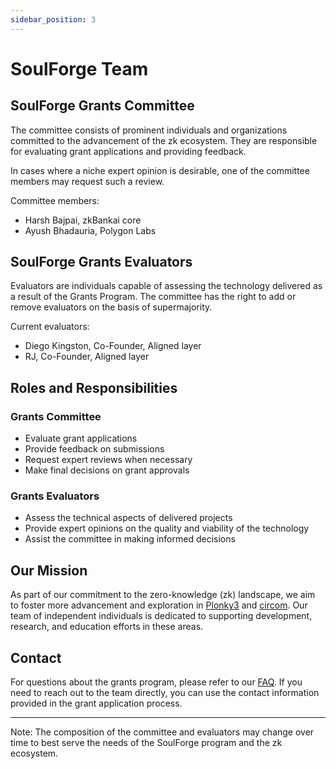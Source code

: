 ```yaml
---
sidebar_position: 3
---
```

# SoulForge Team

## SoulForge Grants Committee

The committee consists of prominent individuals and organizations committed to the advancement of the zk ecosystem. They are responsible for evaluating grant applications and providing feedback.

In cases where a niche expert opinion is desirable, one of the committee members may request such a review.

Committee members:

- Harsh Bajpai, zkBankai core 
- Ayush Bhadauria, Polygon Labs 

## SoulForge Grants Evaluators

Evaluators are individuals capable of assessing the technology delivered as a result of the Grants Program. The committee has the right to add or remove evaluators on the basis of supermajority.

Current evaluators:

- Diego Kingston, Co-Founder, Aligned layer
- RJ, Co-Founder, Aligned layer

## Roles and Responsibilities

### Grants Committee
- Evaluate grant applications
- Provide feedback on submissions
- Request expert reviews when necessary
- Make final decisions on grant approvals

### Grants Evaluators
- Assess the technical aspects of delivered projects
- Provide expert opinions on the quality and viability of the technology
- Assist the committee in making informed decisions

## Our Mission

As part of our commitment to the zero-knowledge (zk) landscape, we aim to foster more advancement and exploration in [Plonky3](https://github.com/Plonky3/Plonky3) and [circom](https://github.com/iden3/circom). Our team of independent individuals is dedicated to supporting development, research, and education efforts in these areas.

## Contact

For questions about the grants program, please refer to our [FAQ](docs/faq.md#frequently-asked-questions). If you need to reach out to the team directly, you can use the contact information provided in the grant application process.

---

Note: The composition of the committee and evaluators may change over time to best serve the needs of the SoulForge program and the zk ecosystem.